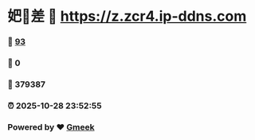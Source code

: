 # 妑🔭差 :link: https://z.zcr4.ip-ddns.com 
### :page_facing_up: [93](https://z.zcr4.ip-ddns.com/tag.html) 
### :speech_balloon: 0 
### :hibiscus: 379387 
### :alarm_clock: 2025-10-28 23:52:55 
### Powered by :heart: [Gmeek](https://github.com/Meekdai/Gmeek)
